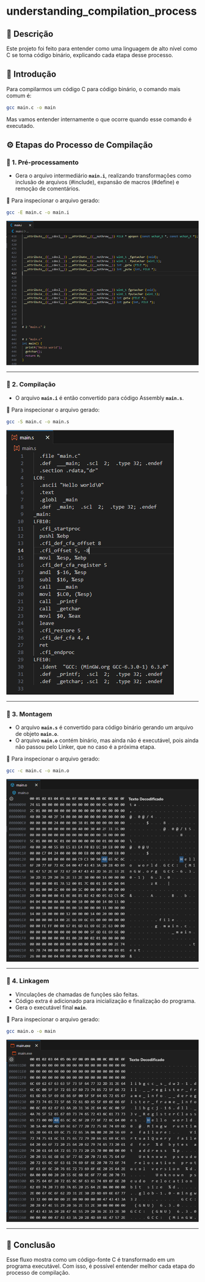 # understanding_compilation_process

## 📌 Descrição

Este projeto foi feito para entender como uma linguagem de alto nível como C se torna código binário, explicando cada etapa desse processo.

## 🚀 Introdução

Para compilarmos um código C para código binário, o comando mais comum é:

```sh
gcc main.c -o main
```

Mas vamos entender internamente o que ocorre quando esse comando é executado.

## ⚙️ Etapas do Processo de Compilação

### 🔹 1. Pré-processamento

- Gera o arquivo intermediário **`main.i`**, realizando transformações como inclusão
de arquivos (#include), expansão de macros (#define) e remoção de comentários.

📌 Para inspecionar o arquivo gerado:

```sh
gcc -E main.c -o main.i
```

![main.i](https://raw.githubusercontent.com/gheysiell/images/main/understanding_compilation_proccess.i.png)

---

### 🔹 2. Compilação

- O arquivo **`main.i`** é então convertido para código Assembly **`main.s`**.

📌 Para inspecionar o arquivo gerado:

```sh
gcc -S main.c -o main.s
```

![main.s](https://raw.githubusercontent.com/gheysiell/images/main/understanding_compilation_proccess.s.png)

---

### 🔹 3. Montagem

- O arquivo **`main.s`** é convertido para código binário gerando um arquivo de objeto **`main.o`**.
- O arquivo **`main.o`** contém binário, mas ainda não é executável, pois ainda não passou pelo Linker, que
  no caso é a próxima etapa.

📌 Para inspecionar o arquivo gerado:

```sh
gcc -c main.c -o main.o
```

![main.o](https://raw.githubusercontent.com/gheysiell/images/main/understanding_compilation_proccess.o.png)

---

### 🔹 4. Linkagem

- Vinculações de chamadas de funções são feitas.
- Código extra é adicionado para inicialização e finalização do programa.
- Gera o executável final **`main`**.

📌 Para inspecionar o arquivo gerado:

```sh
gcc main.o -o main
```

![main.exe](https://raw.githubusercontent.com/gheysiell/images/main/understanding_compilation_proccess.exe.png)

---

## 🎯 Conclusão

Esse fluxo mostra como um código-fonte C é transformado em um programa executável. Com isso, é possível entender melhor cada etapa do processo de compilação.

